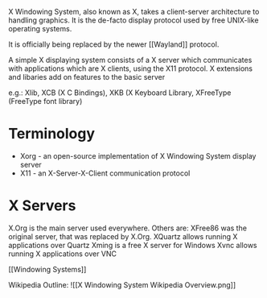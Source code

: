 X Windowing System, also known as X, takes a client-server architecture to handling graphics. It is the de-facto display protocol used by free UNIX-like operating systems.

It is officially being replaced by the newer [[Wayland]] protocol.

A simple X displaying system consists of a X server which communicates with applications which are X clients, using the X11 protocol. X extensions and libaries add on features to the basic server

e.g.: Xlib, XCB (X C Bindings), XKB (X Keyboard Library, XFreeType (FreeType font library)

# Terminology
- Xorg - an open-source implementation of X Windowing System display server
- X11 - an X-Server-X-Client communication protocol

# X Servers
X.Org is the main server used everywhere.
Others are:
XFree86 was the original server, that was replaced by X.Org.
XQuartz allows running X applications over Quartz
Xming is a free X server for Windows
Xvnc allows running X applications over VNC

[[Windowing Systems]]

Wikipedia Outline:
![[X Windowing System Wikipedia Overview.png]]
